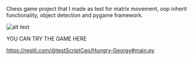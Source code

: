Chess game project that I made as test for matrix movement, oop inherit functionality, object detection and pygame framework. 

![alt text](https://cdn.discordapp.com/attachments/983670671647313930/1022788924957016114/My_Video1.gif)

YOU CAN TRY THE GAME HERE 

https://replit.com/@testScriptCeo/Hungry-Georgy#main.py
